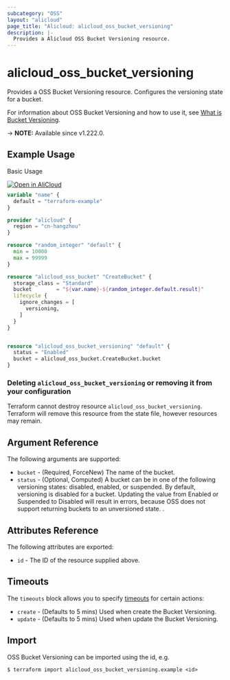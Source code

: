 ```yaml
---
subcategory: "OSS"
layout: "alicloud"
page_title: "Alicloud: alicloud_oss_bucket_versioning"
description: |-
  Provides a Alicloud OSS Bucket Versioning resource.
---
```


# alicloud_oss_bucket_versioning

Provides a OSS Bucket Versioning resource. Configures the versioning state for a bucket.

For information about OSS Bucket Versioning and how to use it, see [What is Bucket Versioning](https://www.alibabacloud.com/help/en/oss/developer-reference/putbucketversioning).

-> **NOTE:** Available since v1.222.0.

## Example Usage

Basic Usage

<div style="display: block;margin-bottom: 40px;"><div class="oics-button" style="float: right;position: absolute;margin-bottom: 10px;">
  <a href="https://api.aliyun.com/terraform?resource=alicloud_oss_bucket_versioning&exampleId=5b519ca3-469f-1bf8-6c4e-c30f839992cb2fe0d139&activeTab=example&spm=docs.r.oss_bucket_versioning.0.5b519ca346&intl_lang=EN_US" target="_blank">
    <img alt="Open in AliCloud" src="https://img.alicdn.com/imgextra/i1/O1CN01hjjqXv1uYUlY56FyX_!!6000000006049-55-tps-254-36.svg" style="max-height: 44px; max-width: 100%;">
  </a>
</div></div>

```terraform
variable "name" {
  default = "terraform-example"
}

provider "alicloud" {
  region = "cn-hangzhou"
}

resource "random_integer" "default" {
  min = 10000
  max = 99999
}

resource "alicloud_oss_bucket" "CreateBucket" {
  storage_class = "Standard"
  bucket        = "${var.name}-${random_integer.default.result}"
  lifecycle {
    ignore_changes = [
      versioning,
    ]
  }
}


resource "alicloud_oss_bucket_versioning" "default" {
  status = "Enabled"
  bucket = alicloud_oss_bucket.CreateBucket.bucket
}
```

### Deleting `alicloud_oss_bucket_versioning` or removing it from your configuration

Terraform cannot destroy resource `alicloud_oss_bucket_versioning`. Terraform will remove this resource from the state file, however resources may remain.

## Argument Reference

The following arguments are supported:
* `bucket` - (Required, ForceNew) The name of the bucket.
* `status` - (Optional, Computed) A bucket can be in one of the following versioning states: disabled, enabled, or suspended. By default, versioning is disabled for a bucket. Updating the value from Enabled or Suspended to Disabled will result in errors, because OSS does not support returning buckets to an unversioned state. .

## Attributes Reference

The following attributes are exported:
* `id` - The ID of the resource supplied above.

## Timeouts

The `timeouts` block allows you to specify [timeouts](https://www.terraform.io/docs/configuration-0-11/resources.html#timeouts) for certain actions:
* `create` - (Defaults to 5 mins) Used when create the Bucket Versioning.
* `update` - (Defaults to 5 mins) Used when update the Bucket Versioning.

## Import

OSS Bucket Versioning can be imported using the id, e.g.

```shell
$ terraform import alicloud_oss_bucket_versioning.example <id>
```